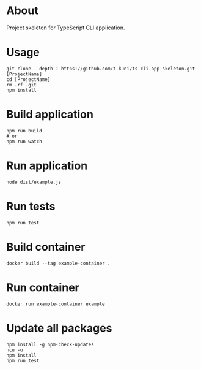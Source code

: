 # About

Project skeleton for TypeScript CLI application.

# Usage

```
git clone --depth 1 https://github.com/t-kuni/ts-cli-app-skeleton.git [ProjectName]
cd [ProjectName]
rm -rf .git 
npm install
```

# Build application

```
npm run build
# or
npm run watch
```

# Run application

```
node dist/example.js
```

# Run tests

```
npm run test
```

# Build container

```
docker build --tag example-container .
```

# Run container

```
docker run example-container example
```

# Update all packages

```
npm install -g npm-check-updates
ncu -u
npm install
npm run test
```